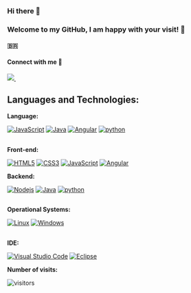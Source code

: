 ### Hi there 👋
### Welcome to my GitHub, I am happy with your visit!   ​:slightly_smiling_face:​
#### :brazil:

 #### Connect with me 🤝
 <a href="https://www.linkedin.com/in/edevaldomac/">
    <img src="https://img.shields.io/badge/linkedin-%230077B5.svg?&style=for-the-badge&logo=linkedin&logoColor=white" />
  </a>&nbsp;&nbsp;


## Languages and Technologies:

**Language:**

[![JavaScript](https://img.shields.io/badge/-JavaScript-black?style=flat-square&logo=javascript&link=https://www.javascript.com)](https://www.javascript.com/) 
[![Java](https://img.shields.io/badge/-Java-red?style=flat-square&logo=java&link=https://www.java.com/pt-BR/)](https://www.java.com/pt-BR/)
[![Angular](https://img.shields.io/badge/-Angular-blue?style=flat-square&logo=Angular&link=https://angular.io/)](https://angular.io/)
[![python](https://img.shields.io/badge/-python-black?style=flat-square&logo=python&link=https://www.python.com)](https://www.python.org/)



##

**Front-end:**

[![HTML5](https://img.shields.io/badge/-HTML5-E34F26?style=flat-square&logo=html5&logoColor=white&link=https://github.com/edevaldomac/)](https://github.com/edevaldomac/)   [![CSS3](https://img.shields.io/badge/-CSS3-1572B6?style=flat-square&logo=css3&link=https://github.com/edevaldomac/)](https://github.com/edevaldomac/) [![JavaScript](https://img.shields.io/badge/-JavaScript-black?style=flat-square&logo=javascript&link=https://www.javascript.com)](https://www.javascript.com/) 
[![Angular](https://img.shields.io/badge/-Angular-blue?style=flat-square&logo=Angular&link=https://angular.io/)](https://angular.io/)

**Backend:**

[![Nodejs](https://img.shields.io/badge/-Nodejs-black?style=flat-square&logo=Node.js&link=https://github.com/edevaldomac/)](https://github.com/edevaldomac/)
[![Java](https://img.shields.io/badge/-Java-black?style=flat-square&logo=java&link=https://www.java.com)](https://www.java.com/)
[![python](https://img.shields.io/badge/-python-black?style=flat-square&logo=python&link=https://www.python.com)](https://www.python.org/)


##

**Operational Systems:**

[![Linux](https://img.shields.io/badge/-Linux-333333?style=flat-square&logo=Linux&link=https://github.com/edevaldomac/)](https://github.com/edevaldomac/) [![Windows](https://img.shields.io/badge/-Windows-0078D6?style=flat-square&logo=Windows&link=https://github.com/edevaldomac/)](https://github.com/edevaldomac/)

##

**IDE:**

[![Visual Studio Code](https://img.shields.io/badge/-Visual%20Studio%20Code-007ACC?style=flat-square&logo=VisualStudioCode&link=https://github.com/edevaldomac/)](https://github.com/edevaldomac/)
[![Eclipse](https://img.shields.io/badge/-eclipse?style=flat-square&logo=eclipse&link=https://github.com/edevaldomac/)](https://github.com/edevaldomac/)

**Number of visits:**

![visitors](https://visitor-badge.laobi.icu/badge?page_id=page.id=https://github.com/EdevaldoMac)





